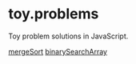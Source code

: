 # toy.problems
Toy problem solutions in JavaScript.

[mergeSort](./mergeSort/mergeSort.js)
[binarySearchArray](./binarySearchArray/binarySearchArray.js)
